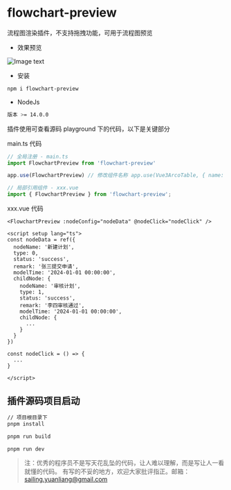 # flowchart-preview

流程图渲染插件，不支持拖拽功能，可用于流程图预览

- 效果预览

![Image text](https://photo.qihaikj.com/workflow-preview.png)

- 安装

```bash
npm i flowchart-preview
```

- NodeJs

```bash
版本 >= 14.0.0
```

插件使用可查看源码 playground 下的代码，以下是关键部分

main.ts 代码

``` ts
// 全局注册 - main.ts
import FlowchartPreview from 'flowchart-preview'

app.use(FlowchartPreview) // 修改组件名称 app.use(Vue3ArcoTable, { name: 'xxx'})

// 局部引用组件 - xxx.vue
import { FlowchartPreview } from 'flowchart-preview';

```

xxx.vue 代码

``` vue
<FlowchartPreview :nodeConfig="nodeData" @nodeClick="nodeClick" />

<script setup lang="ts">
const nodeData = ref({
  nodeName: '新建计划',
  type: 0,
  status: 'success',
  remark: '张三提交申请',
  modelTime: '2024-01-01 00:00:00',
  childNode: {
    nodeName: '审核计划',
    type: 1,
    status: 'success',
    remark: '李四审核通过',
    modelTime: '2024-01-01 00:00:00',
    childNode: {
      ...
    }
  }
})

const nodeClick = () => {
  ...
}

</script>

```

## 插件源码项目启动

```bash
// 项目根目录下
pnpm install

pnpm run build

pnpm run dev
```

>
>注：优秀的程序员不是写天花乱坠的代码，让人难以理解，而是写让人一看就懂的代码。
>有写的不妥的地方，欢迎大家批评指正。邮箱：sailing.yuanliang@gmail.com